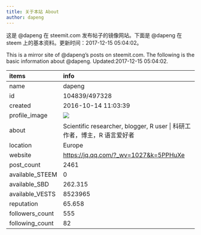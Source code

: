 ```yaml
---
title: 关于本站 About
author: dapeng
---
```


这是 @dapeng 在 steemit.com 发布帖子的镜像网站。下面是 @dapeng 在 steem 上的基本资料。更新时间：2017-12-15 05:04:02。

This is a mirror site of @dapeng’s posts on steemit.com. The following is the basic information about @dapeng. Updated:2017-12-15 05:04:02.



|items           |info                                                                                    |
|:---------------|:---------------------------------------------------------------------------------------|
|name            |dapeng                                                                                  |
|id              |104839/497328                                                                           |
|created         |2016-10-14 11:03:39                                                                     |
|profile_image   |![](http://0.gravatar.com/avatar/6fe1d4ffad212efc7985ecdd4ef9ef77?s=44&d=monsterid&r=g) |
|about           |Scientific researcher, blogger, R user &#124;  科研工作者，博主，R 语言爱好者           |
|location        |Europe                                                                                  |
|website         |https://jq.qq.com/?_wv=1027&k=5PPHuXe                                                   |
|post_count      |2461                                                                                    |
|available_STEEM |0                                                                                       |
|available_SBD   |262.315                                                                                 |
|available_VESTS |8523965                                                                                 |
|reputation      |65.658                                                                                  |
|followers_count |555                                                                                     |
|following_count |82                                                                                      |

